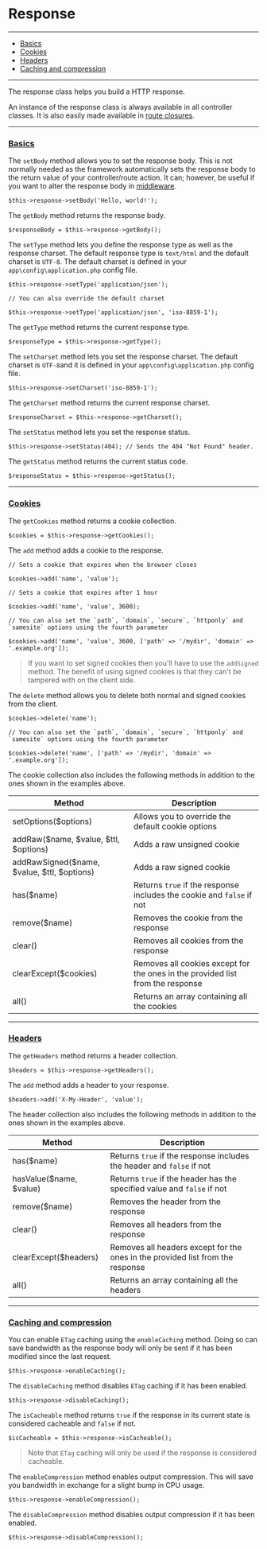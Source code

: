 # Response

--------------------------------------------------------

* [Basics](#basics)
* [Cookies](#cookies)
* [Headers](#headers)
* [Caching and compression](#caching_and_compression)

--------------------------------------------------------

The response class helps you build a HTTP response.

An instance of the response class is always available in all controller classes. It is also easily made available in [route closures](:base_url:/docs/:version:/routing-and-controllers:routing#basics).

--------------------------------------------------------

### <a id="basics" href="#basics">Basics</a>

The `setBody` method allows you to set the response body. This is not normally needed as the framework automatically sets the response body to the return value of your controller/route action. It can; however, be useful if you want to alter the response body in [middleware](:base_url:/docs/:version:/routing-and-controllers:routing#route_middleware).

```
$this->response->setBody('Hello, world!');
```

The `getBody` method returns the response body.

```
$responseBody = $this->response->getBody();
```

The `setType` method lets you define the response type as well as the response charset. The default response type is `text/html` and the default charset is `UTF-8`. The default charset is defined in your `app\config\application.php` config file.

```
$this->response->setType('application/json');

// You can also override the default charset

$this->response->setType('application/json', 'iso-8859-1');
```

The `getType` method returns the current response type.

```
$responseType = $this->response->getType();
```

The `setCharset` method lets you set the response charset. The default charset is `UTF-8`and it is defined in your `app\config\application.php` config file.

```
$this->response->setCharset('iso-8859-1');
```

The `getCharset` method returns the current response charset.

```
$responseCharset = $this->response->getCharset();
```

The `setStatus` method lets you set the response status.

```
$this->response->setStatus(404); // Sends the 404 "Not Found" header.
```

The `getStatus` method returns the current status code.

```
$responseStatus = $this->response->getStatus();
```

--------------------------------------------------------

### <a id="cookies" href="#cookies">Cookies</a>

The `getCookies` method returns a cookie collection.

```
$cookies = $this->response->getCookies();
```

The `add` method adds a cookie to the response.

```
// Sets a cookie that expires when the browser closes

$cookies->add('name', 'value');

// Sets a cookie that expires after 1 hour

$cookies->add('name', 'value', 3600);

// You can also set the `path`, `domain`, `secure`, `httponly` and `samesite` options using the fourth parameter

$cookies->add('name', 'value', 3600, ['path' => '/mydir', 'domain' => '.example.org']);
```

> If you want to set signed cookies then you'll have to use the `addSigned` method. The benefit of using signed cookies is that they can't be tampered with on the client side.

The `delete` method allows you to delete both normal and signed cookies from the client.

```
$cookies->delete('name');

// You can also set the `path`, `domain`, `secure`, `httponly` and `samesite` options using the fourth parameter

$cookies->delete('name', ['path' => '/mydir', 'domain' => '.example.org']);
```

The cookie collection also includes the following methods in addition to the ones shown in the examples above.

| Method                                      | Description                                                                    |
|---------------------------------------------|--------------------------------------------------------------------------------|
| setOptions($options)                        | Allows you to override the default cookie options                              |
| addRaw($name, $value, $ttl, $options)       | Adds a raw unsigned cookie                                                     |
| addRawSigned($name, $value, $ttl, $options) | Adds a raw signed cookie                                                       |
| has($name)                                  | Returns `true` if the response includes the cookie and `false` if not          |
| remove($name)                               | Removes the cookie from the response                                           |
| clear()                                     | Removes all cookies from the response                                          |
| clearExcept($cookies)                       | Removes all cookies except for the ones in the provided list from the response |
| all()                                       | Returns an array containing all the cookies                                    |

--------------------------------------------------------

### <a id="headers" href="#headers">Headers</a>

The `getHeaders` method returns a header collection.

```
$headers = $this->response->getHeaders();
```

The `add` method adds a header to your response.

```
$headers->add('X-My-Header', 'value');
```

The header collection also includes the following methods in addition to the ones shown in the examples above.

| Method                  | Description                                                                    |
|-------------------------|--------------------------------------------------------------------------------|
| has($name)              | Returns `true` if the response includes the header and `false` if not          |
| hasValue($name, $value) | Returns `true` if the header has the specified value and `false` if not        |
| remove($name)           | Removes the header from the response                                           |
| clear()                 | Removes all headers from the response                                          |
| clearExcept($headers)   | Removes all headers except for the ones in the provided list from the response |
| all()                   | Returns an array containing all the headers                                    |

--------------------------------------------------------

### <a id="caching_and_compression" href="#caching_and_compression">Caching and compression</a>

You can enable `ETag` caching using the `enableCaching` method. Doing so can save bandwidth as the response body will only be sent if it has been modified since the last request.

```
$this->response->enableCaching();
```

The `disableCaching` method disables `ETag` caching if it has been enabled.

```
$this->response->disableCaching();
```

The `isCacheable` method returns `true` if the response in its current state is considered cacheable and `false` if not.

```
$isCacheable = $this->response->isCacheable();
```

> Note that `ETag` caching will only be used if the response is considered cacheable.

The `enableCompression` method enables output compression. This will save you bandwidth in exchange for a slight bump in CPU usage.

```
$this->response->enableCompression();
```

The `disableCompression` method disables output compression if it has been enabled.

```
$this->response->disableCompression();
```
